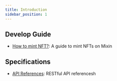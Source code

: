 ```yaml
---
title: Introduction
sidebar_position: 1
---
```


## Develop Guide

- [How to mint NFT?](./guide/how-to-mint-nft.md): A guide to mint NFTs on Mixin

## Specifications

- [API References](./api-references/create-metadata.md): RESTful API referencesh
